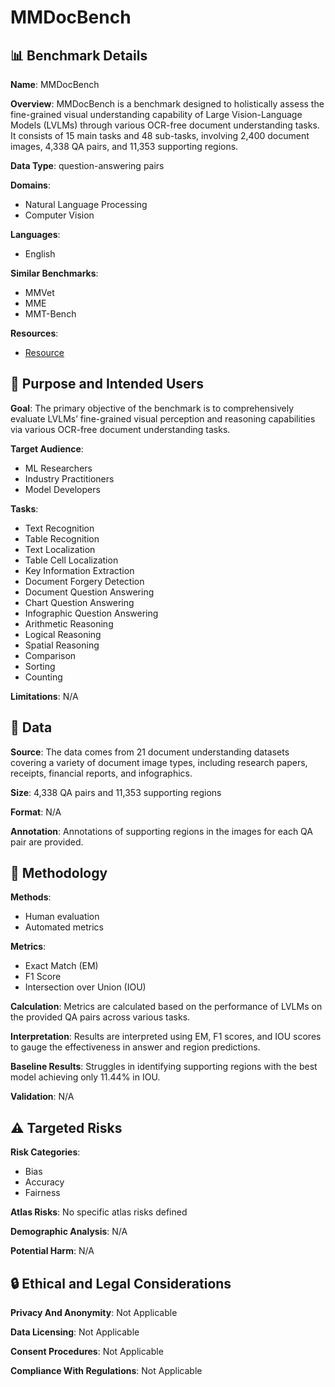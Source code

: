 # MMDocBench

## 📊 Benchmark Details

**Name**: MMDocBench

**Overview**: MMDocBench is a benchmark designed to holistically assess the fine-grained visual understanding capability of Large Vision-Language Models (LVLMs) through various OCR-free document understanding tasks. It consists of 15 main tasks and 48 sub-tasks, involving 2,400 document images, 4,338 QA pairs, and 11,353 supporting regions.

**Data Type**: question-answering pairs

**Domains**:
- Natural Language Processing
- Computer Vision

**Languages**:
- English

**Similar Benchmarks**:
- MMVet
- MME
- MMT-Bench

**Resources**:
- [Resource](https://MMDocBench.github.io/)

## 🎯 Purpose and Intended Users

**Goal**: The primary objective of the benchmark is to comprehensively evaluate LVLMs’ fine-grained visual perception and reasoning capabilities via various OCR-free document understanding tasks.

**Target Audience**:
- ML Researchers
- Industry Practitioners
- Model Developers

**Tasks**:
- Text Recognition
- Table Recognition
- Text Localization
- Table Cell Localization
- Key Information Extraction
- Document Forgery Detection
- Document Question Answering
- Chart Question Answering
- Infographic Question Answering
- Arithmetic Reasoning
- Logical Reasoning
- Spatial Reasoning
- Comparison
- Sorting
- Counting

**Limitations**: N/A

## 💾 Data

**Source**: The data comes from 21 document understanding datasets covering a variety of document image types, including research papers, receipts, financial reports, and infographics.

**Size**: 4,338 QA pairs and 11,353 supporting regions

**Format**: N/A

**Annotation**: Annotations of supporting regions in the images for each QA pair are provided.

## 🔬 Methodology

**Methods**:
- Human evaluation
- Automated metrics

**Metrics**:
- Exact Match (EM)
- F1 Score
- Intersection over Union (IOU)

**Calculation**: Metrics are calculated based on the performance of LVLMs on the provided QA pairs across various tasks.

**Interpretation**: Results are interpreted using EM, F1 scores, and IOU scores to gauge the effectiveness in answer and region predictions.

**Baseline Results**: Struggles in identifying supporting regions with the best model achieving only 11.44% in IOU.

**Validation**: N/A

## ⚠️ Targeted Risks

**Risk Categories**:
- Bias
- Accuracy
- Fairness

**Atlas Risks**:
No specific atlas risks defined

**Demographic Analysis**: N/A

**Potential Harm**: N/A

## 🔒 Ethical and Legal Considerations

**Privacy And Anonymity**: Not Applicable

**Data Licensing**: Not Applicable

**Consent Procedures**: Not Applicable

**Compliance With Regulations**: Not Applicable

